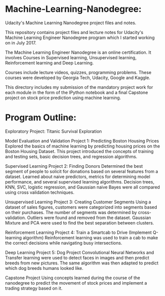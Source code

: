 # Machine-Learning-Nanodegree:
Udacity's Machine Learning Nanodegree project files and notes.

This repository contains project files and lecture notes for Udacity's Machine Learning Engineer Nanodegree program which I started working on in July 2017.

The Machine Learning Engineer Nanodegree is an online certification. It involves Courses in Supervised learning, Unsupervised learning, Reinforcement learning and Deep Learning.

Courses include lecture videos, quizzes, programming problems. These courses were developed by Georgia Tech, Udacity, Google and Kaggle.

This directory includes my submission of the mandatory project work for each module in the form of the IPython notebook and a final Capstone project on stock price prediction using machine learning.

# Program Outline:

Exploratory Project: Titanic Survival Exploration

Model Evaluation and Validation
Project 1: Predicting Boston Housing Prices
Explored the basics of machine learning by predicting housing prices on the Boston Housing Dataset. This project introduced the concepts of training and testing sets, basic decision trees, and regression algorithms.

Supervised Learning
Project 2: Finding Donors
Determined the best segment of people to solicit for donations based on several features from a dataset. Learned about naive predictors, metrics for determining model performance, and several supervised learning algorithms. Decision trees, KNN, SVC, logistic regression, and Gaussian naive Bayes were all compared using cross validation techniques.

Unsupervised Learning
Project 3: Creating Customer Segments
Using a dataset of sales figures, customers were categorized into segments based on their purchases. The number of segments was determined by cross-validation. Outliers were found and removed from the dataset. Gaussian Mixture and PCA were used to find the best separation between clusters.

Reinforcement Learning
Project 4: Train a Smartcab to Drive (Implement Q-learning algorithm)
Reinforcement learning was used to train a cab to make the correct decisions while navigating busy intersections.

Deep Learning
Project 5: Dog Project
Convolutional Neural Networks and Transfer learning were used to detect faces in images and then predict breeds from new pictures. The same algorithm was then adapted to predict which dog breeds humans looked like.

Capstone Project
Using concepts learned during the course of the nanodegree to predict the movement of stock prices and implement a trading strategy based on it.

